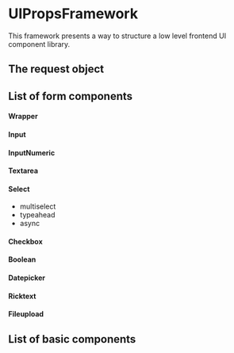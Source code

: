# UIPropsFramework

This framework presents a way to structure a low level frontend UI component library. 

## The request object

## List of form components

#### Wrapper

#### Input

#### InputNumeric

#### Textarea

#### Select

* multiselect
* typeahead
* async

#### Checkbox

#### Boolean

#### Datepicker

#### Ricktext

#### Fileupload


## List of basic components
